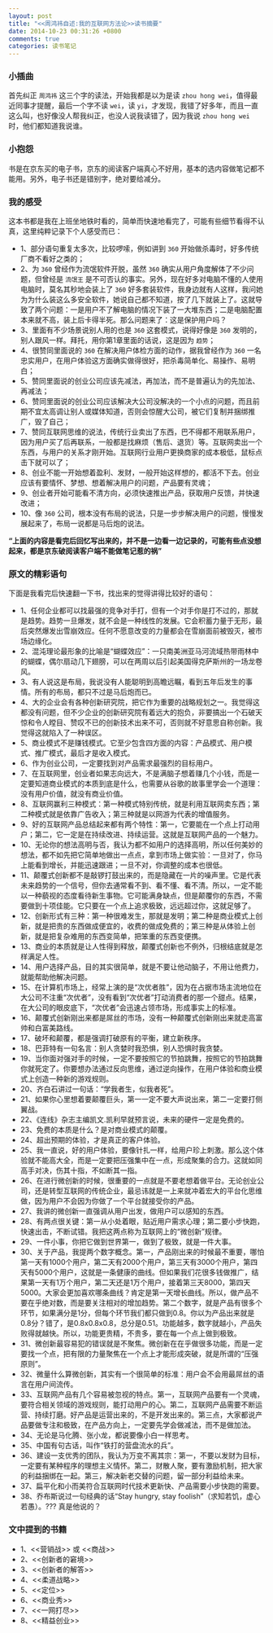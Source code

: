 ```yaml
---
layout: post
title: "<<周鸿祎自述:我的互联网方法论>>读书摘要"
date: 2014-10-23 00:31:26 +0800
comments: true
categories: 读书笔记
---
```

### 小插曲
首先纠正 `周鸿祎` 这三个字的读法，开始我都是以为是读 `zhou hong wei`，值得最近同事才提醒，最后一个字不读 `wei`，读 `yi`，才发现，我错了好多年，而且一直这么叫，也好像没人帮我纠正，也没人说我读错了，因为我说 `zhou hong wei` 时，他们都知道我说谁。

### 小抱怨
书是在京东买的电子书，京东的阅读客户端真心不好用，基本的选内容做笔记都不能用。另外，电子书还是错别字，绝对要给减分。

### 我的感受
这本书都是我在上班坐地铁时看的，简单而快速地看完了，可能有些细节看得不认真，这里纯粹记录下个人感受而已：

*  1、部分语句重复太多次，比较啰嗦，例如讲到 `360` 开始做杀毒时，好多传统厂商不看好之类的；
*  2、为 `360` 曾经作为流氓软件开脱，虽然 `360` 确实从用户角度解体了不少问题，但曾经是 `流氓王` 是不可否认的事实。另外，现在好多对电脑不懂的人使用电脑时，莫名其秒地会装上了 `360` 好多套装软件，我身边就有人这样，我问她为为什么装这么多安全软件，她说自己都不知道，按了几下就装上了。这就导致了两个问题：一是用户不了解电脑的情况下装了一大堆东西；二是电脑配置本来就不高，装上后卡得半死。那么问题来了：这是保护用户吗？
*  3、里面有不少场景说别人用的也是 `360` 这套模式，说得好像是 `360` 发明的，别人跟风一样。拜托，用你第1章里面的话说，这是因为 `趋势`；
*  4、很赞同里面说的 `360` 在解决用户体检方面的动作，据我曾经作为 `360` 一名忠实用户，在用户体验这方面确实做得很好，把杀毒简单化、易操作、易明白；
*  5、赞同里面说的创业公司应该先减法，再加法，而不是普遍认为的先加法、再减法；
*  6、赞同里面说的创业公司应该解决大公司没解决的一个小点的问题，而且前期不宜太高调让别人或媒体知道，否则会惊醒大公司，被它们复制并捆绑推广，毁了自己；
*  7、赞同互联网思维的说法，传统行业卖出了东西，巴不得都不用联系用户，因为用户买了后再联系，一般都是找麻烦（售后、退货）等。互联网卖出一个东西，与用户的关系才刚开始。互联网行业用户更换商家的成本极低，鼠标点击下就可以了；
*  8、创业不能一开始想着盈利、发财，一般开始这样想的，都活不下去。创业应该有要情怀、梦想、想着解决用户的问题，产品要有灵魂；
*  9、创业者开始可能看不清方向，必须快速推出产品，获取用户反馈，并快速改进；
*  10、像 `360` 公司，根本没有布局的说法，只是一步步解决用户的问题，慢慢发展起来了，布局一说都是马后炮的说法。

**“上面的内容是看完后回忆写出来的，并不是一边看一边记录的，可能有些点没想起来，都是京东破阅读客户端不能做笔记惹的祸”** 

### 原文的精彩语句

下面是我看完后快速翻一下书，找出来的觉得讲得比较好的语句：

*  1、任何企业都可以找最强的竞争对手打，但有一个对手你是打不过的，那就是趋势。趋势一旦爆发，就不会是一种线性的发展。它会积蓄力量于无形，最后突然爆发出雪崩效应。任何不愿意改变的力量都会在雪崩面前被毁灭，被市场边缘化。
*  2、混沌理论最形象的比喻是“蝴蝶效应”：一只南美洲亚马河流域热带雨林中的蝴蝶，偶尔扇动几下翅膀，可以在两周以后引起美国得克萨斯州的一场龙卷风。
*  3、有人说这是布局，我说没有人能聪明到高瞻远瞩，看到五年后发生的事情。所有的布局，都只不过是马后炮而已。
*  4、大的企业会有各种创新研究院，把它作为重要的战略规划之一。我觉得这都没有问题，但不少企业的创新研究院有着远大的抱负，非要搞出一个石破天惊和令人瞠目、赞叹不已的创新技术出来不可，否则就不好意思自称创新。我觉得这就陷入了一种误区。
*  5、商业模式不是赚钱模式。它至少包含四方面的内容：产品模式、用户模式、推广模式，最后才是收入模式。
*  6、作为创业公司，一定要找到对产品需求最强烈的目标用户。
*  7、在互联网里，创业者如果志向远大，不是满脑子想着赚几个小钱，而是一定要知道商业模式的本质到底是什么，也需要从谷歌的故事里学会一个道理：没有用户价值，就没有商业价值。
*  8、互联网赢利三种模式：第一种模式特别传统，就是利用互联网卖东西；第二种模式就是依靠广告收入；第三种就是以网游为代表的增值服务。
*  9、好的互联网产品总结起来都有两个特性：第一，它要能在一个点上打动用户；第二，它一定是在持续改进、持续运营。这就是互联网产品的一个魅力。
*  10、无论你的想法高明与否，我认为都不如用户的选择高明，所以任何美妙的想法，都不如先把它简单地做出一点点，拿到市场上做实验：一旦对了，你马上能看到增长，并能迅速跟进；一旦不对，你调整的成本也很低。
*  11、颠覆式创新都不是敲锣打鼓出来的，而是隐藏在一片的噪声里。它是代表未来趋势的一个信号，但你去通常看不到、看不懂、看不清。所以，一定不能以一种藐视的态度看待新生事物。它可能满身缺点，但是颠覆你的东西，不需要做到十项佳能。它只要在一个点上追求极致，远远超过你，这就足够了。
*  12、创新形式有三种：第一种很难发生，那就是发明；第二种是商业模式上创新，就是把贵的东西做成便宜的，收费的做成免费的；第三种是从体验上创新，就是把复杂难用的东西变简单，把笨重的东西变便携。
*  13、商业的本质就是让人性得到释放，颠覆式创新也不例外，归根结底就是怎样满足人性。
*  14、用户选择产品，目的其实很简单，就是不要让他动脑子，不用让他费力，就能帮助他解决问题。
*  15、在计算机市场上，经常上演的是“次优者胜”，因为在占据市场主流地位在大公司不注重“次优者”，没有看到“次优者”打动消费者的那一个甜点。结果，在大公司的眼皮底下，“次优者”会迅速占领市场，形成事实上的标准。
*  16、颠覆式创新刚出来都是屌丝的市场，没有一种颠覆式创新刚出来就走高富帅和白富美路线。
*  17、破坏和颠覆，都是强调打破原有的平衡，建立新秩序。
*  18、巴菲特有一句名言：别人贪婪时我恐惧，别人恐惧时我贪婪。
*  19、当你面对强对手的时候，一定不要按照它的节拍跳舞，按照它的节拍跳舞你就死定了。你要想办法通过反向思维，通过逆向操作，在用户体验和商业模式上创造一种新的游戏规则。
*  20、齐白石讲过一句话：“学我者生，似我者死”。
*  21、如果你心里想着要颠覆巨头，第一一定不要大声说出来，第二一定要打侧翼战。
*  22、《连线》杂志主编凯文.凯利早就预言说，未来的硬件一定是免费的。
*  23、免费的本质是什么？是对商业模式的颠覆。
*  24、超出预期的体验，才是真正的客户体验。
*  25、我一直说，好的用户体验，要像针扎一样，给用户珍上刺激。那么这个体验就不能高大全，而是一定要把压强集中在一点，形成聚集的合力。这就如同高手对决，伤其十指，不如断其一指。
*  26、在进行微创新的时候，很重要的一点就是不要老想着做平台。无论创业公司，还是转型互联网的传统企业，最忌讳就是一上来就冲着宏大的平台化思维做，因为用户不会因为你做了一个平台就接受你的产品。
*  27、我讲的微创新一直强调从用户出发，做用户可以感知的东西。
*  28、有两点很关键：第一从小处着眼，贴近用户需求心理；第二要小步快跑，快速出击，不断试错。我把这两点称为互联网上的“微创新”规律。
*  29、一件小事，你把它做到世界第一，做到了极致，就是一件大事。
*  30、关于产品，我提两个数字概念。第一，产品刚出来的时候最不重要，哪怕第一天有1000个用户，第二天有2000个用户，第三天有3000个用户，第四天有5000个用户，这就是一条健康的曲线。但如果我们花很多钱做推广，结果第一天有1万个用户，第二天还是1万个用户，接着第三天8000，第四天5000。大家会更加喜欢哪条曲线？肯定是第一天增长曲线。所以，做产品不要在乎绝对数，而是要关注相对的增加趋势。第二个数字，就是产品有很多个环节，如果满分是1分，但每个环节我们都只做到0.8。你以为产品出来就是0.8分？错了，是0.8x0.8x0.8，总分是0.51。功能越多，数字就越小，产品失败得就越快。所以，功能更贵精，不贵多，要在每一个点上做到极致。
*  31、微创新最容易犯的错误就是不聚焦。微创新在在乎做很多功能，而是一定要找一个点，把有限的力量聚焦在一个点上才能形成突破，就是所谓的“压强原则”。
*  32、微量什么算微创新，其实有一个很简单的标准：用户会不会用最屌丝的语言在用户间流传。
*  33、互联网产品有几个容易被忽视的特点。第一，互联网产品要有一个灵魂，要符合相关领域的游戏规则，能打动用户的心。第二，互联网产品需要不断运营、持续打磨。好产品是运营出来的，不是开发出来的。第三点，大家都说产品要做专注和极致，在产品方向上，一定要先学会做减法，而不是做加法。
*  34、无论是马化腾、张小龙，都说要像小白一样思考。
*  35、中国有句古话，叫作“铁打的营盘流水的兵”。
*  36、建设一支优秀的团队，我认为万变不离其宗：第一，不要以发财为目标，一定要有某种程序的理想主义情怀。第二，财散人聚，要有激励机制，把大家的利益捆绑在一起。第三，解决新老交替的问题，留一部分利益给未来。
*  37、扁平化和小而美符合互联网时代技术更新快、产品需要小步快跑的需要。
*  38、乔布斯说过一句经典的话“Stay hungry, stay foolish”（求知若饥，虚心若愚）。??? 真是他说的？

### 文中提到的书籍

*  1、<<营销战>> 或 <<商战>>
*  2、<<创新者的窘境>>
*  3、<<创新者的解答>>
*  4、<<柔道战略>>
*  5、<<定位>>
*  6、<<商业秀>>
*  7、<<一网打尽>>
*  8、<<精益创业>>